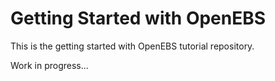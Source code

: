 # Getting Started with OpenEBS
This is the getting started with OpenEBS tutorial repository.

Work in progress...
